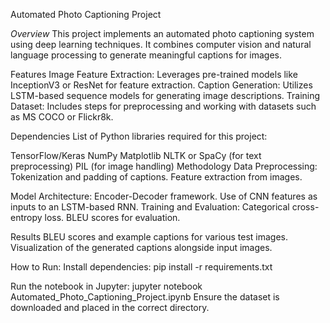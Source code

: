 Automated Photo Captioning Project

*Overview*
This project implements an automated photo captioning system using deep learning techniques. It combines computer vision and natural language processing to generate meaningful captions for images.

Features
Image Feature Extraction: Leverages pre-trained models like InceptionV3 or ResNet for feature extraction.
Caption Generation: Utilizes LSTM-based sequence models for generating image descriptions.
Training Dataset: Includes steps for preprocessing and working with datasets such as MS COCO or Flickr8k.

Dependencies
List of Python libraries required for this project:

TensorFlow/Keras
NumPy
Matplotlib
NLTK or SpaCy (for text preprocessing)
PIL (for image handling)
Methodology
Data Preprocessing:
Tokenization and padding of captions.
Feature extraction from images.

Model Architecture:
Encoder-Decoder framework.
Use of CNN features as inputs to an LSTM-based RNN.
Training and Evaluation:
Categorical cross-entropy loss.
BLEU scores for evaluation.

Results
BLEU scores and example captions for various test images.
Visualization of the generated captions alongside input images.

How to Run: 
Install dependencies:
pip install -r requirements.txt

Run the notebook in Jupyter:
jupyter notebook Automated_Photo_Captioning_Project.ipynb
Ensure the dataset is downloaded and placed in the correct directory.



